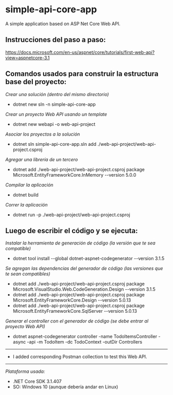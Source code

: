 # simple-api-core-app
A simple application based on ASP Net Core Web API.

## Instrucciones del paso a paso:
https://docs.microsoft.com/en-us/aspnet/core/tutorials/first-web-api?view=aspnetcore-3.1

## Comandos usados para construir la estructura base del proyecto:

*Crear una solución (dentro del mismo directorio)*
- dotnet new sln -n simple-api-core-app

*Crear un proyecto Web API usando un template*
- dotnet new webapi -o web-api-project

*Asociar los proyectos a la solución*
- dotnet sln simple-api-core-app.sln add ./web-api-project/web-api-project.csproj

*Agregar una librería de un tercero*
- dotnet add ./web-api-project/web-api-project.csproj package Microsoft.EntityFrameworkCore.InMemory --version 5.0.0

*Compilar la aplicación*
- dotnet build

*Correr la aplicación*
- dotnet run -p ./web-api-project/web-api-project.csproj

## Luego de escribir el código y se ejecuta:

*Instalar la herramienta de generación de código (la versión que te sea compatible)*
- dotnet tool install --global dotnet-aspnet-codegenerator --version 3.1.5

*Se agregan las dependencias del generador de código (las versiones que te sean compatibles)*
- dotnet add ./web-api-project/web-api-project.csproj package Microsoft.VisualStudio.Web.CodeGeneration.Design --version 3.1.5
- dotnet add ./web-api-project/web-api-project.csproj package Microsoft.EntityFrameworkCore.Design --version 5.0.13
- dotnet add ./web-api-project/web-api-project.csproj package Microsoft.EntityFrameworkCore.SqlServer --version 5.0.13

*Generar el controller con el generador de código (se debe entrar al proyecto Web API)*
- dotnet aspnet-codegenerator controller -name TodoItemsController -async -api -m TodoItem -dc TodoContext -outDir Controllers

---

- I added corresponding Postman collection to test this Web API.

---

*Plataforma usada:*
- .NET Core SDK 3.1.407
- SO: Windows 10 (aunque debería andar en Linux)
